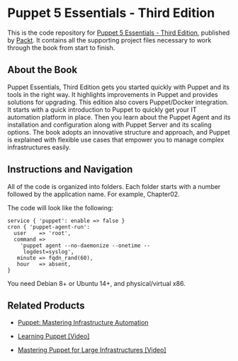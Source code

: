 # Puppet 5 Essentials - Third Edition
This is the code repository for [Puppet 5 Essentials - Third Edition](https://www.packtpub.com/networking-and-servers/puppet-essentials-third-edition?utm_source=github&utm_medium=repository&utm_campaign=9781787284715), published by [Packt](https://www.packtpub.com/?utm_source=github). It contains all the supporting project files necessary to work through the book from start to finish.

## About the Book
Puppet Essentials, Third Edition gets you started quickly with Puppet and its tools in the right way. It highlights improvements in Puppet and provides solutions for upgrading. This edition also covers Puppet/Docker integration. It starts with a quick introduction to Puppet to quickly get your IT automation platform in place. Then you learn about the Puppet Agent and its installation and configuration along with Puppet Server and its scaling options. The book adopts an innovative structure and approach, and Puppet is explained with flexible use cases that empower you to manage complex infrastructures easily.

## Instructions and Navigation
All of the code is organized into folders. Each folder starts with a number followed by the application name. For example, Chapter02.

The code will look like the following:
```
service { 'puppet': enable => false }
cron { 'puppet-agent-run':
  user    => 'root',
  command =>
    'puppet agent --no-daemonize --onetime --
     logdest=syslog',
   minute => fqdn_rand(60),
   hour   => absent,
} 
```

You need Debian 8+ or Ubuntu 14+, and physical/virtual x86.

## Related Products
* [Puppet: Mastering Infrastructure Automation](https://www.packtpub.com/virtualization-and-cloud/puppet-mastering-infrastructure-automation?utm_source=github&utm_medium=repository&utm_campaign=9781788399708)

* [Learning Puppet [Video]](https://www.packtpub.com/networking-and-servers/learning-puppet-video?utm_source=github&utm_medium=repository&utm_campaign=9781787128637)

* [Mastering Puppet for Large Infrastructures [Video]](https://www.packtpub.com/virtualization-and-cloud/mastering-puppet-large-infrastructures-video?utm_source=github&utm_medium=repository&utm_campaign=9781786462527)

